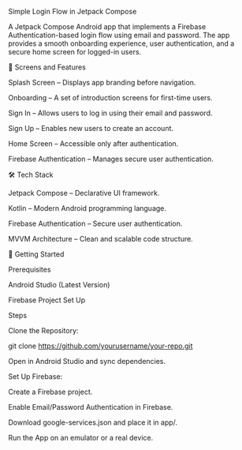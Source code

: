 Simple Login Flow in Jetpack Compose

A Jetpack Compose Android app that implements a Firebase Authentication-based login flow using email and password. The app provides a smooth onboarding experience, user authentication, and a secure home screen for logged-in users.

📱 Screens and Features

Splash Screen – Displays app branding before navigation.

Onboarding – A set of introduction screens for first-time users.

Sign In – Allows users to log in using their email and password.

Sign Up – Enables new users to create an account.

Home Screen – Accessible only after authentication.

Firebase Authentication – Manages secure user authentication.

🛠 Tech Stack

Jetpack Compose – Declarative UI framework.

Kotlin – Modern Android programming language.

Firebase Authentication – Secure user authentication.

MVVM Architecture – Clean and scalable code structure.

🚀 Getting Started

Prerequisites

Android Studio (Latest Version)

Firebase Project Set Up

Steps

Clone the Repository:

git clone https://github.com/yourusername/your-repo.git

Open in Android Studio and sync dependencies.

Set Up Firebase:

Create a Firebase project.

Enable Email/Password Authentication in Firebase.

Download google-services.json and place it in app/.

Run the App on an emulator or a real device.
